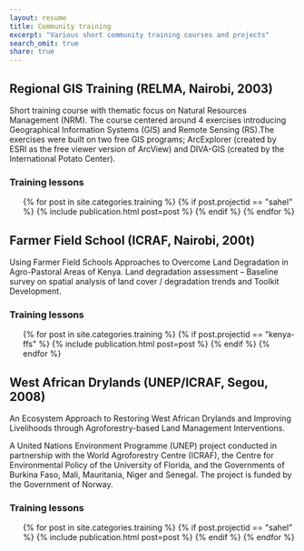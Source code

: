 ```yaml
---
layout: resume
title: Community training
excerpt: "Various short community training courses and projects"
search_omit: true
share: true
---
```


## Regional GIS Training (RELMA, Nairobi, 2003)

Short training course with thematic focus on Natural Resources Management (NRM). The course centered around 4 exercises introducing Geographical Information Systems (GIS) and Remote Sensing (RS).The exercises were built on two free GIS programs; ArcExplorer (created by ESRI as the free viewer version of ArcView) and DIVA-GIS (created by the International Potato Center).

### Training lessons

<ul class="post-list">
{% for post in site.categories.training %}
  {% if post.projectid == "sahel" %}
    {% include publication.html post=post %}
  {% endif %}
{% endfor %}
</ul>

## Farmer Field School (ICRAF, Nairobi, 200t)

Using Farmer Field Schools Approaches to Overcome Land Degradation in Agro-Pastoral Areas of Kenya. Land degradation assessment – Baseline survey on spatial analysis of land cover / degradation trends and Toolkit Development.

### Training lessons

<ul class="post-list">
{% for post in site.categories.training %}
  {% if post.projectid == "kenya-ffs" %}
    {% include publication.html post=post %}
  {% endif %}
{% endfor %}
</ul>

## West African Drylands (UNEP/ICRAF, Segou, 2008)

An Ecosystem Approach to Restoring West African Drylands and Improving Livelihoods through Agroforestry-based Land Management Interventions.

A United Nations Environment Programme (UNEP) project conducted in partnership with the World Agroforestry Centre (ICRAF), the Centre for Environmental Policy of the University of Florida, and the Governments of Burkina Faso, Mali, Mauritania, Niger and Senegal. The project is funded by the Government of Norway.

### Training lessons

<ul class="post-list">
{% for post in site.categories.training %}
  {% if post.projectid == "sahel" %}
    {% include publication.html post=post %}
  {% endif %}
{% endfor %}
</ul>
